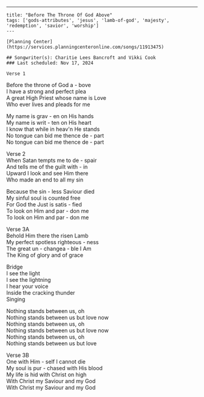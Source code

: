 ---
    title: "Before The Throne Of God Above"
    tags: ['gods-attributes', 'jesus', 'lamb-of-god', 'majesty', 'redemption', 'savior', 'worship']
    ---

    [Planning Center](https://services.planningcenteronline.com/songs/11913475)

    ## Songwriter(s): Charitie Lees Bancroft and Vikki Cook
    ### Last scheduled: Nov 17, 2024          

    Verse 1  
Before the throne of God a - bove  
I have a strong and perfect plea  
A great High Priest whose name is Love  
Who ever lives and pleads for me  
  
My name is grav - en on His hands  
My name is writ - ten on His heart  
I know that while in heav'n He stands  
No tongue can bid me thence de - part  
No tongue can bid me thence de - part  
  
Verse 2  
When Satan tempts me to de - spair  
And tells me of the guilt with - in  
Upward I look and see Him there  
Who made an end to all my sin  
  
Because the sin - less Saviour died  
My sinful soul is counted free  
For God the Just is satis - fied  
To look on Him and par - don me  
To look on Him and par - don me  
  
  
Verse 3A  
Behold Him there the risen Lamb  
My perfect spotless righteous - ness  
The great un - changea - ble I Am  
The King of glory and of grace  
  
Bridge  
I see the light  
I see the lightning  
I hear your voice  
Inside the cracking thunder  
Singing  
  
Nothing stands between us, oh  
Nothing stands between us but love now  
Nothing stands between us, oh  
Nothing stands between us but love now  
Nothing stands between us, oh  
Nothing stands between us but love  
  
Verse 3B  
One with Him - self I cannot die  
My soul is pur - chased with His blood  
My life is hid with Christ on high  
With Christ my Saviour and my God  
With Christ my Saviour and my God
    